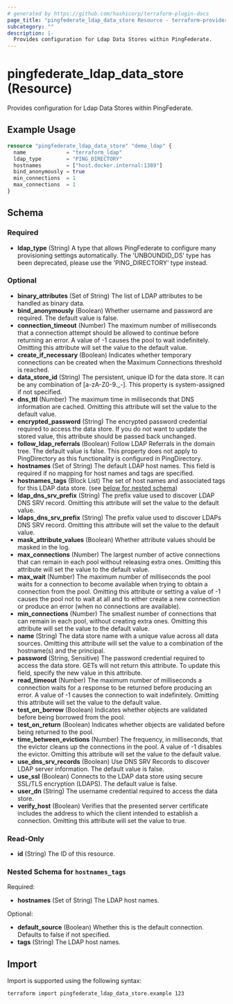 ```yaml
---
# generated by https://github.com/hashicorp/terraform-plugin-docs
page_title: "pingfederate_ldap_data_store Resource - terraform-provider-pingfederate"
subcategory: ""
description: |-
  Provides configuration for Ldap Data Stores within PingFederate.
---
```


# pingfederate_ldap_data_store (Resource)

Provides configuration for Ldap Data Stores within PingFederate.

## Example Usage

```terraform
resource "pingfederate_ldap_data_store" "demo_ldap" {
  name             = "terraform_ldap"
  ldap_type        = "PING_DIRECTORY"
  hostnames        = ["host.docker.internal:1389"]
  bind_anonymously = true
  min_connections  = 1
  max_connections  = 1
}
```

<!-- schema generated by tfplugindocs -->
## Schema

### Required

- **ldap_type** (String) A type that allows PingFederate to configure many provisioning settings automatically. The 'UNBOUNDID_DS' type has been deprecated, please use the 'PING_DIRECTORY' type instead.

### Optional

- **binary_attributes** (Set of String) The list of LDAP attributes to be handled as binary data.
- **bind_anonymously** (Boolean) Whether username and password are required. The default value is false.
- **connection_timeout** (Number) The maximum number of milliseconds that a connection attempt should be allowed to continue before returning an error. A value of -1 causes the pool to wait indefinitely. Omitting this attribute will set the value to the default value.
- **create_if_necessary** (Boolean) Indicates whether temporary connections can be created when the Maximum Connections threshold is reached.
- **data_store_id** (String) The persistent, unique ID for the data store. It can be any combination of [a-zA-Z0-9._-]. This property is system-assigned if not specified.
- **dns_ttl** (Number) The maximum time in milliseconds that DNS information are cached. Omitting this attribute will set the value to the default value.
- **encrypted_password** (String) The encrypted password credential required to access the data store.  If you do not want to update the stored value, this attribute should be passed back unchanged.
- **follow_ldap_referrals** (Boolean) Follow LDAP Referrals in the domain tree. The default value is false. This property does not apply to PingDirectory as this functionality is configured in PingDirectory.
- **hostnames** (Set of String) The default LDAP host names. This field is required if no mapping for host names and tags are specified.
- **hostnames_tags** (Block List) The set of host names and associated tags for this LDAP data store. (see [below for nested schema](#nestedblock--hostnames_tags))
- **ldap_dns_srv_prefix** (String) The prefix value used to discover LDAP DNS SRV record. Omitting this attribute will set the value to the default value.
- **ldaps_dns_srv_prefix** (String) The prefix value used to discover LDAPs DNS SRV record. Omitting this attribute will set the value to the default value.
- **mask_attribute_values** (Boolean) Whether attribute values should be masked in the log.
- **max_connections** (Number) The largest number of active connections that can remain in each pool without releasing extra ones. Omitting this attribute will set the value to the default value.
- **max_wait** (Number) The maximum number of milliseconds the pool waits for a connection to become available when trying to obtain a connection from the pool. Omitting this attribute or setting a value of -1 causes the pool not to wait at all and to either create a new connection or produce an error (when no connections are available).
- **min_connections** (Number) The smallest number of connections that can remain in each pool, without creating extra ones. Omitting this attribute will set the value to the default value.
- **name** (String) The data store name with a unique value across all data sources. Omitting this attribute will set the value to a combination of the hostname(s) and the principal.
- **password** (String, Sensitive) The password credential required to access the data store. GETs will not return this attribute. To update this field, specify the new value in this attribute.
- **read_timeout** (Number) The maximum number of milliseconds a connection waits for a response to be returned before producing an error. A value of -1 causes the connection to wait indefinitely. Omitting this attribute will set the value to the default value.
- **test_on_borrow** (Boolean) Indicates whether objects are validated before being borrowed from the pool.
- **test_on_return** (Boolean) Indicates whether objects are validated before being returned to the pool.
- **time_between_evictions** (Number) The frequency, in milliseconds, that the evictor cleans up the connections in the pool. A value of -1 disables the evictor. Omitting this attribute will set the value to the default value.
- **use_dns_srv_records** (Boolean) Use DNS SRV Records to discover LDAP server information. The default value is false.
- **use_ssl** (Boolean) Connects to the LDAP data store using secure SSL/TLS encryption (LDAPS). The default value is false.
- **user_dn** (String) The username credential required to access the data store.
- **verify_host** (Boolean) Verifies that the presented server certificate includes the address to which the client intended to establish a connection. Omitting this attribute will set the value to true.

### Read-Only

- **id** (String) The ID of this resource.

<a id="nestedblock--hostnames_tags"></a>
### Nested Schema for `hostnames_tags`

Required:

- **hostnames** (Set of String) The LDAP host names.

Optional:

- **default_source** (Boolean) Whether this is the default connection. Defaults to false if not specified.
- **tags** (String) The LDAP host names.

## Import

Import is supported using the following syntax:

```shell
terraform import pingfederate_ldap_data_store.example 123
```
